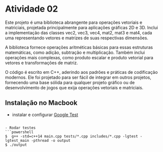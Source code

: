 # Atividade 02

Este projeto é uma biblioteca abrangente para operações vetoriais e matriciais, projetada principalmente para aplicações gráficas 2D e 3D. Inclui a implementação das classes vec2, vec3, vec4, mat2, mat3 e mat4, cada uma representando vetores e matrizes de suas respectivas dimensões.

A biblioteca fornece operações aritméticas básicas para essas estruturas matemáticas, como adição, subtração e multiplicação. Também inclui operações mais complexas, como produto escalar e produto vetorial para vetores e transformações de matriz.

O código é escrito em C++, aderindo aos padrões e práticas de codificação modernos. Ele foi projetado para ser fácil de integrar em outros projetos, fornecendo uma base sólida para qualquer projeto gráfico ou de desenvolvimento de jogos que exija operações vetoriais e matriciais.

## Instalação no Macbook

- instalar e configurar [Google Test](https://alexanderbussan.medium.com/getting-started-with-google-test-on-os-x-a07eee7ae6dc)
```

- Rodar testes
```powershell
$  g++ -std=c++14 main.cpp tests/*.cpp includes/*.cpp -lgtest -lgtest_main -pthread -o output  
$ ./output
```